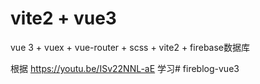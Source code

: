 # vite2 + vue3

vue 3 + vuex + vue-router + scss + vite2 + firebase数据库

根据 https://youtu.be/ISv22NNL-aE 学习# fireblog-vue3
